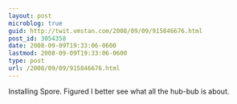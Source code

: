 ```yaml
---
layout: post
microblog: true
guid: http://twit.vmstan.com/2008/09/09/915846676.html
post_id: 3054358
date: 2008-09-09T19:33:06-0600
lastmod: 2008-09-09T19:33:06-0600
type: post
url: /2008/09/09/915846676.html
---
```

Installing Spore. Figured I better see what all the hub-bub is about.
